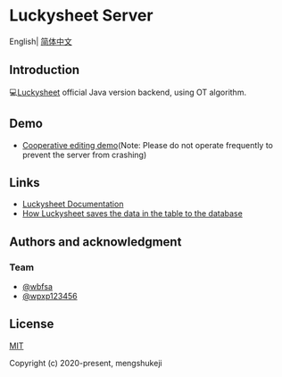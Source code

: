 # Luckysheet Server

English| [简体中文](./README-zh.md)

## Introduction
💻[Luckysheet](https://github.com/mengshukeji/Luckysheet/) official Java version backend, using OT algorithm.

## Demo
- [Cooperative editing demo](http://luckysheet.lashuju.com/demo/)(Note: Please do not operate frequently to prevent the server from crashing)

## Links
- [Luckysheet Documentation](https://mengshukeji.github.io/LuckysheetDocs/)
- [How Luckysheet saves the data in the table to the database](https://www.cnblogs.com/DuShuSir/p/13857874.html)

## Authors and acknowledgment

### Team
- [@wbfsa](https://github.com/wbfsa)
- [@wpxp123456](https://github.com/wpxp123456)

## License
[MIT](http://opensource.org/licenses/MIT)

Copyright (c) 2020-present, mengshukeji
